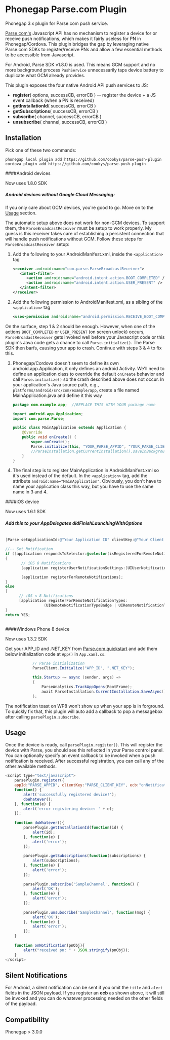 Phonegap Parse.com Plugin
=========================

Phonegap 3.x plugin for Parse.com push service.

[Parse.com's](http://parse.com) Javascript API has no mechanism to register a device for or receive push notifications, which
makes it fairly useless for PN in Phonegap/Cordova. This plugin bridges the gap by leveraging native Parse.com SDKs
to register/receive PNs and allow a few essential methods to be accessible from Javascript. 

For Android, Parse SDK v1.8.0 is used. This means GCM support and no more background process `PushService` unnecessarily
taps device battery to duplicate what GCM already provides.

This plugin exposes the four native Android API push services to JS:
* **register**( options, successCB, errorCB )   -- register the device + a JS event callback (when a PN is received)
* **getInstallationId**( successCB, errorCB )
* **getSubscriptions**( successCB, errorCB )
* **subscribe**( channel, successCB, errorCB )
* **unsubscribe**( channel, successCB, errorCB )

Installation
------------

Pick one of these two commands:

```
phonegap local plugin add https://github.com/cookys/parse-push-plugin
cordova plugin add https://github.com/cookys/parse-push-plugin
```

####Android devices

Now uses 1.8.0 SDK

##### Android devices without Google Cloud Messaging:
If you only care about GCM devices, you're good to go. Move on to the [Usage](#usage) section. 

The automatic setup above does not work for non-GCM devices. To support them, the `ParseBroadcastReceiver`
must be setup to work properly. My guess is this receiver takes care of establishing a persistent connection that will
handle push notifications without GCM. Follow these steps for `ParseBroadcastReceiver` setup:

1. Add the following to your AndroidManifest.xml, inside the `<application>` tag
    ```xml
    <receiver android:name="com.parse.ParseBroadcastReceiver">
       <intent-filter>
          <action android:name="android.intent.action.BOOT_COMPLETED" />
          <action android:name="android.intent.action.USER_PRESENT" />
       </intent-filter>
    </receiver>
    ```
    
2. Add the following permission to AndroidManifest.xml, as a sibling of the `<application>` tag
    ```xml
    <uses-permission android:name="android.permission.RECEIVE_BOOT_COMPLETED" />
    ```
On the surface, step 1 & 2 should be enough. However, when one of the actions `BOOT_COMPLETED` or
`USER_PRESENT` (on screen unlock) occurs, `ParseBroadastReceiver` gets invoked well before your Javascript
code or this plugin's Java code gets a chance to call `Parse.initialize()`. The Parse SDK then barfs, causing
your app to crash. Continue with steps 3 & 4 to fix this.

3. Phonegap/Cordova doesn't seem to define its own android.app.Application, it only defines an android Activity.
We'll need to define an application class to override the default `onCreate` behavior and call `Parse.initialize()`
so the crash described above does not occur. In your application's Java source path, e.g., `platforms/android/src/com/example/app`, create a file
named MainApplication.java and define it this way
    ```java
    package com.example.app;  //REPLACE THIS WITH YOUR package name

    import android.app.Application;
    import com.parse.Parse;

    public class MainApplication extends Application {
	    @Override
        public void onCreate() {
            super.onCreate();
            Parse.initialize(this, "YOUR_PARSE_APPID", "YOUR_PARSE_CLIENT_KEY");
            //ParseInstallation.getCurrentInstallation().saveInBackground();
        }
    }
    ```
4. The final step is to register MainApplication in AndroidManifest.xml so it's used instead of the default.
In the `<application>` tag, add the attribute `android:name="MainApplication"`. Obviously, you don't have
to name your application class this way, but you have to use the same name in 3 and 4. 

####iOS device

Now uses 1.6.1 SDK


##### Add this to your AppDelegates didFinishLaunchingWithOptions
```objective-c

[Parse setApplicationId:@"Your Application ID" clientKey:@"Your Client Key"];

//-- Set Notification
if ([application respondsToSelector:@selector(isRegisteredForRemoteNotifications)])
{
       // iOS 8 Notifications
       [application registerUserNotificationSettings:[UIUserNotificationSettings settingsForTypes:(UIUserNotificationTypeSound | UIUserNotificationTypeAlert | UIUserNotificationTypeBadge) categories:nil]];

       [application registerForRemoteNotifications];
}
else
{
      // iOS < 8 Notifications
      [application registerForRemoteNotificationTypes:
                 (UIRemoteNotificationTypeBadge | UIRemoteNotificationTypeAlert | UIRemoteNotificationTypeSound)];
}
return YES;
    
```

####Windows Phone 8 device

Now uses 1.3.2 SDK

Get your APP_ID and .NET_KEY from [Parse.com quickstart](https://www.parse.com/apps/quickstart#parse_push/windows_phone/existing) and add them below initialization code at ```App()``` in `App.xaml.cs`.
```c#
            // Parse initialization
            ParseClient.Initialize("APP_ID", ".NET_KEY");

            this.Startup += async (sender, args) =>
            {
                ParseAnalytics.TrackAppOpens(RootFrame);
                await ParseInstallation.CurrentInstallation.SaveAsync();
            };
```
The notification toast on WP8 won't show up when your app is in forground. To quickly fix that, this plugin will auto add a callback to pop a messagebox after calling ``` parsePlugin.subscribe ```.

Usage
-----
Once the device is ready, call ```parsePlugin.register()```. This will register the device with Parse, you should see this reflected in your Parse control panel.
You can optionally specify an event callback to be invoked when a push notification is received.
After successful registration, you can call any of the other available methods.

```javascript
<script type="text/javascript">
	parsePlugin.register({
	appId:"PARSE_APPID", clientKey:"PARSE_CLIENT_KEY", ecb:"onNotification"}, 
	function() {
		alert('successfully registered device!');
		doWhatever();
	}, function(e) {
		alert('error registering device: ' + e);
	});
	
	function doWhatever(){
	    parsePlugin.getInstallationId(function(id) {
		    alert(id);
	    }, function(e) {
		    alert('error');
	    });
	    
	    parsePlugin.getSubscriptions(function(subscriptions) {
		    alert(subscriptions);
	    }, function(e) {
		    alert('error');
	    });
	
	    parsePlugin.subscribe('SampleChannel', function() {
		    alert('OK');
	    }, function(e) {
		    alert('error');
	    });
	
	    parsePlugin.unsubscribe('SampleChannel', function(msg) {
		    alert('OK');
	    }, function(e) {
		    alert('error');
	    });
	}
	
	function onNotification(pnObj){
    	alert("received pn: " + JSON.stringify(pnObj));
	}
</script>
```

Silent Notifications
--------------------
For Android, a silent notification can be sent if you omit the `title` and `alert` fields in the
JSON payload. If you register an **ecb** as shown above, it will still be invoked and you can
do whatever processing needed on the other fields of the payload.


Compatibility
-------------
Phonegap > 3.0.0
